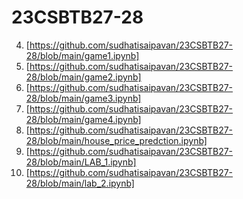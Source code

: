 # 23CSBTB27-28
4. [https://github.com/sudhatisaipavan/23CSBTB27-28/blob/main/game1.ipynb]
5. [https://github.com/sudhatisaipavan/23CSBTB27-28/blob/main/game2.ipynb]
6. [https://github.com/sudhatisaipavan/23CSBTB27-28/blob/main/game3.ipynb]
7. [https://github.com/sudhatisaipavan/23CSBTB27-28/blob/main/game4.ipynb]
8. [https://github.com/sudhatisaipavan/23CSBTB27-28/blob/main/house_price_predction.ipynb]
9. [https://github.com/sudhatisaipavan/23CSBTB27-28/blob/main/LAB_1.ipynb]
10. [https://github.com/sudhatisaipavan/23CSBTB27-28/blob/main/lab_2.ipynb]
